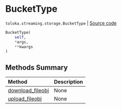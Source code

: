 # BucketType
`toloka.streaming.storage.BucketType` | [Source code](https://github.com/Toloka/toloka-kit/blob/v1.0.2/src/streaming/storage.py#L148)

```python
BucketType(
    self,
    *args,
    **kwargs
)
```

## Methods Summary

| Method | Description |
| :------| :-----------|
[download_fileobj](toloka.streaming.storage.BucketType.download_fileobj.md)| None
[upload_fileobj](toloka.streaming.storage.BucketType.upload_fileobj.md)| None
